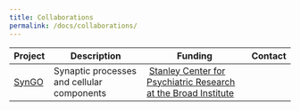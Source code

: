 ```yaml
---
title: Collaborations
permalink: /docs/collaborations/
---
```


| Project 	| Description |	Funding |	Contact |
|-------|-------------|---------|---------|
|[SynGO](http://geneontology.org/page/syngo-synapse-biology) | Synaptic processes and cellular components | [Stanley Center for Psychiatric Research at the Broad Institute](https://www.broadinstitute.org/stanley") | 
